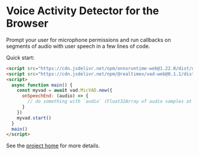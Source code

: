 # Voice Activity Detector for the Browser

Prompt your user for microphone permissions and run callbacks on segments of audio with user speech in a few lines of code.

Quick start:
```html
<script src="https://cdn.jsdelivr.net/npm/onnxruntime-web@1.22.0/dist/ort.js"></script>
<script src="https://cdn.jsdelivr.net/npm/@realtimex/vad-web@0.1.1/dist/bundle.min.js"></script>
<script>
  async function main() {
    const myvad = await vad.MicVAD.new({
      onSpeechEnd: (audio) => {
        // do something with `audio` (Float32Array of audio samples at sample rate 16000)...
      }
    })
    myvad.start()
  }
  main()
</script>
```

See the [project home](https://github.com/therealtimex/vad) for more details.
